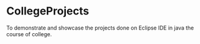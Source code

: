 # CollegeProjects
To demonstrate and showcase the projects done on Eclipse IDE in java the course of college.
